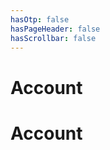 ```yaml
---
hasOtp: false
hasPageHeader: false
hasScrollbar: false
---
```


# Account

<div class='row justify-content-center'>
<div class='col-12 col-md-11 col-lg-10 col-xl-9'>

# Account

<div id="sign-in" style="display:none;">
<h2>Sign in</h2>
<form id="sign-in-form" class="row gx-3">
  <div class="col-md-6 mb-3">
    <label for="email" class="form-label">Email</label>
    <input name="email" type="email" class="form-control" required="">
  </div>
  <div class="col-md-6 mb-3">
    <label for="password" class="form-label">Password</label>
    <input name="password" type="password" class="form-control" required="">
  </div>
  <div class="col-12 mb-3">
    <button type="submit" class="btn btn-secondary hh-normal">Sign in</button>
  </div>
</form>
<h2>Sign up</h2>
<p>You do not need a Hagenhaus account to access <a href="/en/hhdatalist/v0.0.2/">HHDataList</a> docs or deploy HHDataList instances. Accounts are used primarily for testing.</p>
<form id="sign-up-form" class="row gx-3 mb-3">
  <div class="col-md-6 mb-3">
    <label for="firstName" class="form-label">First name</label>
    <input name="firstName" type="text" class="form-control" required="">
  </div>
  <div class="col-md-6 mb-3">
    <label for="lastName" class="form-label">Last name</label>
    <input name="lastName" type="text" class="form-control" required="">
  </div>
  <div class="col-md-6 mb-3">
    <label for="email" class="form-label">Email</label>
    <input name="email" type="email" class="form-control" required="">
  </div>
  <div class="col-md-6 mb-3">
    <label for="password" class="form-label">Password</label>
    <input name="password" type="text" class="form-control" style="-webkit-text-security: disc;" required="">
  </div>
  <div class="col-md-6 mb-3">
    <label for="partnerId" class="form-label">Partner ID</label>
    <input name="partnerId" type="text" class="form-control" required="">
  </div>
  <div class="col-12">
    <button type="submit" class="btn btn-secondary hh-normal">Sign up</button>
  </div>
</form>
</div>

<div id="account" style="display:none;">
<p>
  <a id="sign-out-link" class="hh-no-follow" href="">Sign out</a>
  <span> or </span>
  <a id="delete-account-link" class="hh-no-follow" href="">Delete my account</a>
</p>
<div class="row gx-3">
<form id="first-name-form" class="col-12 col-md-6 update-account-field">
<div class="row gx-3">
  <div class="col-12">
    <label for="firstName" class="form-label">First name</label>
  </div>
</div>
<div class="row gx-2 mb-3">
  <div class="col">
    <input name="firstName" type="text" class="form-control" value="" required="">
  </div>
  <div class="col-auto">
    <button type="submit" class="btn btn-secondary"><i class="fas fa-check size"></i></button>
  </div>
</div>
</form>
<form id="last-name-form" class="col-12 col-md-6 update-account-field">
<div class="row gx-3">
  <div class="col-12">
    <label for="lastName" class="form-label">Last name</label>
  </div>
</div>
<div class="row gx-2 mb-3">
  <div class="col">
    <input name="lastName" type="text" class="form-control" value="" required="">
  </div>
  <div class="col-auto">
    <button type="submit" class="btn btn-secondary"><i class="fas fa-check size"></i></button>
  </div>
</div>
</form>
<form id="email-form" class="col-12 col-md-6">
<div class="row gx-3">
  <div class="col-12">
    <label for="email" class="form-label">Email</label>
  </div>
</div>
<div class="row gx-2 mb-3">
  <div class="col">
    <input name="email" type="email" class="form-control" autocomplete="username email" value="" required="" disabled>
  </div>
</div>
</form>
<form id="password-form" class="col-12 col-md-6 update-account-field">
<div class="row gx-3">
  <div class="col-12">
    <label for="password" class="form-label">Password</label>
  </div>
</div>
<div class="row gx-2 mb-3">
  <div class="col">
    <input name="password" type="password" class="form-control" autocomplete="current-password" required="">
  </div>
  <div class="col-auto">
    <button type="submit" class="btn btn-secondary"><i class="fas fa-check size"></i></button>
  </div>
</div>
</form>
</div>

</div>
</div>

<script type="module">
  (async () => {
    document.getElementById('sign-in-form').addEventListener('submit', signInListener);
    document.getElementById('sign-up-form').addEventListener('submit', signUpListener);
    document.getElementById('sign-out-link').addEventListener('click', signOutListener);
    document.getElementById('delete-account-link').addEventListener('click', deleteAccountListener);
    for(const form of document.querySelectorAll('form.update-account-field')) { form.addEventListener('submit', updateAccountListener); }

    try {
      const user = localStorage.getItem('user');
      if(user) {
        const res = await axios({ url: `${getHHApiDomain()}/api/v1/users/${JSON.parse(user).userId}`, method: 'get' });
        const firstNameForm = document.getElementById('first-name-form');
        firstNameForm.querySelector('input').value = res.data.firstName;
        const lasttNameForm = document.getElementById('last-name-form');
        lasttNameForm.querySelector('input').value = res.data.lastName;
        const emailForm = document.getElementById('email-form');
        emailForm.querySelector('input').value = res.data.email;
        document.getElementById('account').style.display = 'block';
      } else {
        document.getElementById('sign-in').style.display = 'block'; 
      }
    } catch (error) { 
      localStorage.removeItem('user');
      document.getElementById('sign-in').style.display = 'block';
    }
  })();
</script>